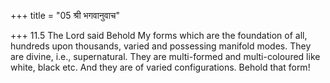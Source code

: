 +++
title = "05 श्री भगवानुवाच"

+++
11.5 The Lord said Behold My forms which are the foundation of all,
hundreds upon thousands, varied and possessing manifold modes. They are
divine, i.e., supernatural. They are multi-formed and multi-coloured
like white, black etc. And they are of varied configurations. Behold
that form!

